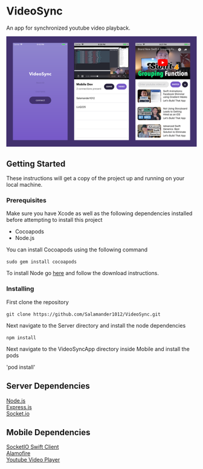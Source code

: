 # VideoSync
An app for synchronized youtube video playback.

![showcase](showcase.png) 

## Getting Started
These instructions will get a copy of the project up and running on your local machine.

### Prerequisites
Make sure you have Xcode as well as the following dependencies installed before attempting to install this project

- Cocoapods
- Node.js

You can install Cocoapods using the following command  
 
`sudo gem install cocoapods`

To install Node go [here](https://nodejs.org/en/) and follow the download instructions.

### Installing
First clone the repository  

`git clone https://github.com/Salamander1012/VideoSync.git`

Next navigate to the Server directory and install the node dependencies  

`npm install`

Next navigate to the VideoSyncApp directory inside Mobile and install the pods  

'pod install'

## Server Dependencies

[Node.js](https://nodejs.org/en/)  
[Express.js](https://expressjs.com/)  
[Socket.io](https://socket.io/)  

## Mobile Dependencies

[SocketIO Swift Client](https://github.com/socketio/socket.io-client-swift)  
[Alamofire](https://github.com/Alamofire/Alamofire)  
[Youtube Video Player](https://github.com/gilesvangruisen/Swift-YouTube-Player)  

